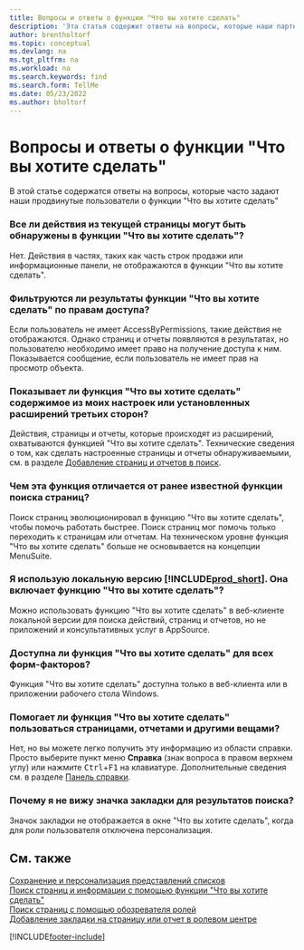 ```yaml
---
title: Вопросы и ответы о функции "Что вы хотите сделать"
description: 'Эта статья содержит ответы на вопросы, которые наши партнеры и клиенты часто задают по поводу функции "Что вы хотите сделать".'
author: brentholtorf
ms.topic: conceptual
ms.devlang: na
ms.tgt_pltfrm: na
ms.workload: na
ms.search.keywords: find
ms.search.form: TellMe
ms.date: 05/23/2022
ms.author: bholtorf
---
```

# <a name="tell-me-faq" />Вопросы и ответы о функции "Что вы хотите сделать"
В этой статье содержатся ответы на вопросы, которые часто задают наши продвинутые пользователи о функции "Что вы хотите сделать"

### <a name="are-all-actions-from-my-current-page-discoverable-in-tell-me" />Все ли действия из текущей страницы могут быть обнаружены в функции "Что вы хотите сделать"?

Нет. Действия в частях, таких как часть строк продажи или информационные панели, не отображаются в функции "Что вы хотите сделать".

### <a name="are-the-results-in-tell-me-filtered-by-permissions" />Фильтруются ли результаты функции "Что вы хотите сделать" по правам доступа?

Если пользователь не имеет AccessByPermissions, такие действия не отображаются. Однако страниц и отчеты появляются в результатах, но пользователю необходимо имеет право на получение доступа к ним. Показывается сообщение, если пользователь не имеет прав на просмотр объекта.

### <a name="does-tell-me-display-content-from-my-customizations-or-installed-third-party-extensions" />Показывает ли функция "Что вы хотите сделать" содержимое из моих настроек или установленных расширений третьих сторон?

Действия, страницы и отчеты, которые происходят из расширений, охватываются функцией "Что вы хотите сделать". Технические сведения о том, как сделать настроенные страницы и отчеты обнаруживаемыми, см. в разделе [Добавление страниц и отчетов в поиск](/dynamics365/business-central/dev-itpro/developer/devenv-al-menusuite-functionality).

### <a name="what-makes-this-different-from-what-was-previously-known-as-page-search" />Чем эта функция отличается от ранее известной функции поиска страниц?

Поиск страниц эволюционировал в функцию "Что вы хотите сделать", чтобы помочь работать быстрее. Поиск страниц мог помочь только переходить к страницам или отчетам. На техническом уровне функция "Что вы хотите сделать" больше не основывается на концепции MenuSuite.

### <a name="i-use-on-premises-includeprodshortincludesprodshortmd-does-that-include-tell-me" />Я использую локальную версию [!INCLUDE[prod_short](includes/prod_short.md)]. Она включает функцию "Что вы хотите сделать"?

Можно использовать функцию "Что вы хотите сделать" в веб-клиенте локальной версии для поиска действий, страниц и отчетов, но не приложений и консультативных услуг в AppSource.

### <a name="is-tell-me-available-for-all-form-factors" />Доступна ли функция "Что вы хотите сделать" для всех форм-факторов?

Функция "Что вы хотите сделать" доступна только в веб-клиента или в приложении рабочего стола Windows.

<!-- removed in v20 because of Help pane
### <a name="are-the-documentation-results-available-in-any-language" />Are the documentation results available in any language?
The help articles display in the language you have specified in **My Settings**, if help is available in that language.
-->

### <a name="does-tell-me-give-me-help-on-how-to-use-pages-reports-and-other-things" />Помогает ли функция "Что вы хотите сделать" пользоваться страницами, отчетами и другими вещами?

Нет, но вы можете легко получить эту информацию из области справки. Просто выберите пункт меню **Справка** (знак вопроса в правом верхнем углу) или нажмите <kbd>Ctrl</kbd>+<kbd>F1</kbd> на клавиатуре. Дополнительные сведения см. в разделе [Панель справки](product-help-and-support.md#help-pane).

### <a name="why-dont-i-see-a-bookmark-icon-for-my-search-results" />Почему я не вижу значка закладки для результатов поиска?

Значок закладки не отображается в окне "Что вы хотите сделать", когда для роли пользователя отключена персонализация.


## <a name="see-also" />См. также
[Сохранение и персонализация представлений списков](ui-views.md)  
[Поиск страниц и информации с помощью функции "Что вы хотите сделать"](ui-search.md)  
[Поиск страниц с помощью обозревателя ролей](ui-role-explorer.md)  
[Добавление закладки на страницу или отчет в ролевом центре](ui-bookmarks.md)


[!INCLUDE[footer-include](includes/footer-banner.md)]
